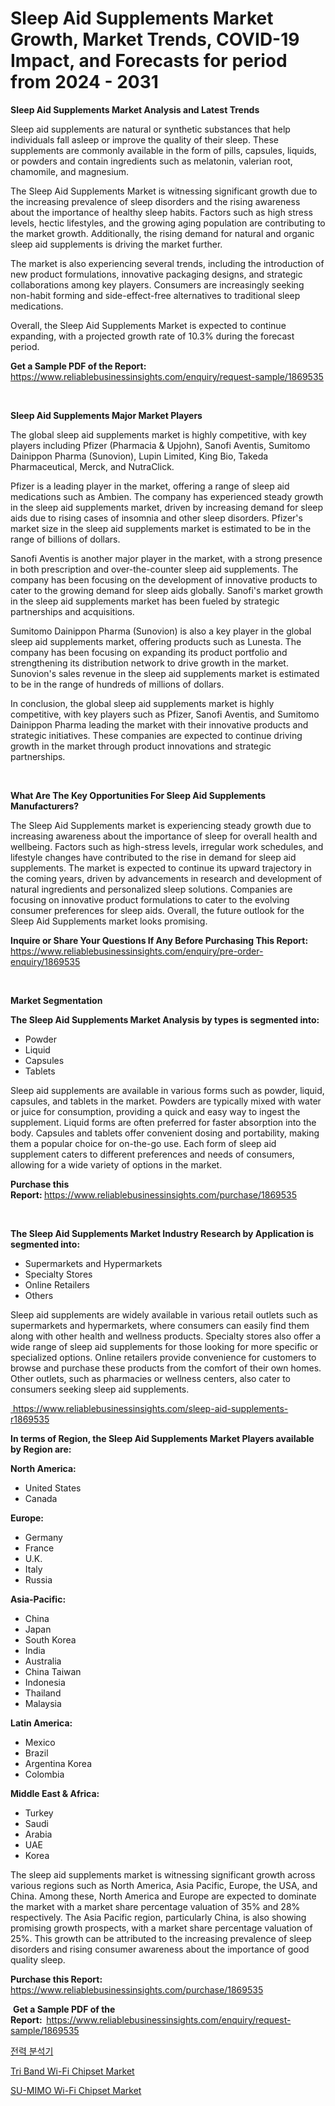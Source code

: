 <p><h1>Sleep Aid Supplements Market Growth, Market Trends, COVID-19 Impact, and Forecasts for period from 2024 - 2031</h1></p><p><strong>Sleep Aid Supplements Market Analysis and Latest Trends</strong></p>
<p><p>Sleep aid supplements are natural or synthetic substances that help individuals fall asleep or improve the quality of their sleep. These supplements are commonly available in the form of pills, capsules, liquids, or powders and contain ingredients such as melatonin, valerian root, chamomile, and magnesium.</p><p>The Sleep Aid Supplements Market is witnessing significant growth due to the increasing prevalence of sleep disorders and the rising awareness about the importance of healthy sleep habits. Factors such as high stress levels, hectic lifestyles, and the growing aging population are contributing to the market growth. Additionally, the rising demand for natural and organic sleep aid supplements is driving the market further.</p><p>The market is also experiencing several trends, including the introduction of new product formulations, innovative packaging designs, and strategic collaborations among key players. Consumers are increasingly seeking non-habit forming and side-effect-free alternatives to traditional sleep medications.</p><p>Overall, the Sleep Aid Supplements Market is expected to continue expanding, with a projected growth rate of 10.3% during the forecast period.</p></p>
<p><strong>Get a Sample PDF of the Report:&nbsp;</strong> <a href="https://www.reliablebusinessinsights.com/enquiry/request-sample/1869535">https://www.reliablebusinessinsights.com/enquiry/request-sample/1869535</a></p>
<p>&nbsp;</p>
<p><strong>Sleep Aid Supplements Major Market Players</strong></p>
<p><p>The global sleep aid supplements market is highly competitive, with key players including Pfizer (Pharmacia & Upjohn), Sanofi Aventis, Sumitomo Dainippon Pharma (Sunovion), Lupin Limited, King Bio, Takeda Pharmaceutical, Merck, and NutraClick. </p><p>Pfizer is a leading player in the market, offering a range of sleep aid medications such as Ambien. The company has experienced steady growth in the sleep aid supplements market, driven by increasing demand for sleep aids due to rising cases of insomnia and other sleep disorders. Pfizer's market size in the sleep aid supplements market is estimated to be in the range of billions of dollars.</p><p>Sanofi Aventis is another major player in the market, with a strong presence in both prescription and over-the-counter sleep aid supplements. The company has been focusing on the development of innovative products to cater to the growing demand for sleep aids globally. Sanofi's market growth in the sleep aid supplements market has been fueled by strategic partnerships and acquisitions.</p><p>Sumitomo Dainippon Pharma (Sunovion) is also a key player in the global sleep aid supplements market, offering products such as Lunesta. The company has been focusing on expanding its product portfolio and strengthening its distribution network to drive growth in the market. Sunovion's sales revenue in the sleep aid supplements market is estimated to be in the range of hundreds of millions of dollars.</p><p>In conclusion, the global sleep aid supplements market is highly competitive, with key players such as Pfizer, Sanofi Aventis, and Sumitomo Dainippon Pharma leading the market with their innovative products and strategic initiatives. These companies are expected to continue driving growth in the market through product innovations and strategic partnerships.</p></p>
<p>&nbsp;</p>
<p><strong>What Are The Key Opportunities For Sleep Aid Supplements Manufacturers?</strong></p>
<p><p>The Sleep Aid Supplements market is experiencing steady growth due to increasing awareness about the importance of sleep for overall health and wellbeing. Factors such as high-stress levels, irregular work schedules, and lifestyle changes have contributed to the rise in demand for sleep aid supplements. The market is expected to continue its upward trajectory in the coming years, driven by advancements in research and development of natural ingredients and personalized sleep solutions. Companies are focusing on innovative product formulations to cater to the evolving consumer preferences for sleep aids. Overall, the future outlook for the Sleep Aid Supplements market looks promising.</p></p>
<p><strong>Inquire or Share Your Questions If Any Before Purchasing This Report:</strong> <a href="https://www.reliablebusinessinsights.com/enquiry/pre-order-enquiry/1869535">https://www.reliablebusinessinsights.com/enquiry/pre-order-enquiry/1869535</a></p>
<p>&nbsp;</p>
<p><strong>Market Segmentation</strong></p>
<p><strong>The Sleep Aid Supplements Market Analysis by types is segmented into:</strong></p>
<p><ul><li>Powder</li><li>Liquid</li><li>Capsules</li><li>Tablets</li></ul></p>
<p><p>Sleep aid supplements are available in various forms such as powder, liquid, capsules, and tablets in the market. Powders are typically mixed with water or juice for consumption, providing a quick and easy way to ingest the supplement. Liquid forms are often preferred for faster absorption into the body. Capsules and tablets offer convenient dosing and portability, making them a popular choice for on-the-go use. Each form of sleep aid supplement caters to different preferences and needs of consumers, allowing for a wide variety of options in the market.</p></p>
<p><strong>Purchase this Report:&nbsp;</strong><a href="https://www.reliablebusinessinsights.com/purchase/1869535">https://www.reliablebusinessinsights.com/purchase/1869535</a></p>
<p>&nbsp;</p>
<p><strong>The Sleep Aid Supplements Market Industry Research by Application is segmented into:</strong></p>
<p><ul><li>Supermarkets and Hypermarkets</li><li>Specialty Stores</li><li>Online Retailers</li><li>Others</li></ul></p>
<p><p>Sleep aid supplements are widely available in various retail outlets such as supermarkets and hypermarkets, where consumers can easily find them along with other health and wellness products. Specialty stores also offer a wide range of sleep aid supplements for those looking for more specific or specialized options. Online retailers provide convenience for customers to browse and purchase these products from the comfort of their own homes. Other outlets, such as pharmacies or wellness centers, also cater to consumers seeking sleep aid supplements.</p></p>
<p><a href="https://www.reliablebusinessinsights.com/sleep-aid-supplements-r1869535">&nbsp;https://www.reliablebusinessinsights.com/sleep-aid-supplements-r1869535</a></p>
<p><strong>In terms of Region, the Sleep Aid Supplements Market Players available by Region are:</strong></p>
<p>
    <p> <strong> North America: </strong>
        <ul>
            <li>United States</li>
            <li>Canada</li>
        </ul>
        </p> 
    <p> <strong> Europe: </strong>
        <ul>
            <li>Germany</li>
            <li>France</li>
            <li>U.K.</li>
            <li>Italy</li>
            <li>Russia</li>
        </ul>
        </p> 
    <p> <strong> Asia-Pacific: </strong>
        <ul>
            <li>China</li>
            <li>Japan</li>
            <li>South Korea</li>
            <li>India</li>
            <li>Australia</li>
            <li>China Taiwan</li>
            <li>Indonesia</li>
            <li>Thailand</li>
            <li>Malaysia</li>
        </ul>
        </p> 
    <p> <strong> Latin America: </strong>
        <ul>
            <li>Mexico</li>
            <li>Brazil</li>
            <li>Argentina Korea</li>
            <li>Colombia</li>
        </ul>
        </p> 
    <p> <strong> Middle East & Africa: </strong>
        <ul>
            <li>Turkey</li>
            <li>Saudi</li>
            <li>Arabia</li>
            <li>UAE</li>
            <li>Korea</li>
        </ul>
    </p>
    </p>
<p><p>The sleep aid supplements market is witnessing significant growth across various regions such as North America, Asia Pacific, Europe, the USA, and China. Among these, North America and Europe are expected to dominate the market with a market share percentage valuation of 35% and 28% respectively. The Asia Pacific region, particularly China, is also showing promising growth prospects, with a market share percentage valuation of 25%. This growth can be attributed to the increasing prevalence of sleep disorders and rising consumer awareness about the importance of good quality sleep.</p></p>
<p><strong>Purchase this Report: </strong><a href="https://www.reliablebusinessinsights.com/purchase/1869535">https://www.reliablebusinessinsights.com/purchase/1869535</a></p>
<p>&nbsp;<strong>Get a Sample PDF of the Report:&nbsp;&nbsp;</strong><a href="https://www.reliablebusinessinsights.com/enquiry/request-sample/1869535">https://www.reliablebusinessinsights.com/enquiry/request-sample/1869535</a></p>
<p><strong></strong></p>
<p><p><a href="https://github.com/vsap75a286l/Market-Research-Report-List-2/blob/main/7743337159842.md">전력 분석기</a></p><p><a href="https://github.com/nafiafirdania/Market-Research-Report-List-1/blob/main/tri-band-wi-fi-chipset-market.md">Tri Band Wi-Fi Chipset Market</a></p><p><a href="https://github.com/faisalayoob601/Market-Research-Report-List-1/blob/main/su-mimo-wi-fi-chipset-market.md">SU-MIMO Wi-Fi Chipset Market</a></p></p>